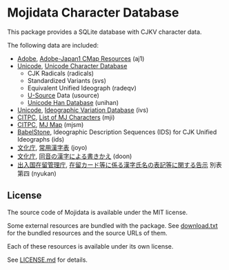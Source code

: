 # Mojidata Character Database

This package provides a SQLite database with CJKV character data.

The following data are included:

- [Adobe], [Adobe-Japan1 CMap Resources](https://github.com/adobe-type-tools/cmap-resources) (aj1)
- [Unicode], [Unicode Character Database](https://www.unicode.org/reports/tr44/)
    - CJK Radicals (radicals)
    - Standardized Variants (svs)
    - Equivalent Unified Ideograph (radeqv)
    - [U-Source](https://www.unicode.org/reports/tr45/) Data (usource)
    - [Unicode Han Database](https://www.unicode.org/reports/tr38/) (unihan)
- [Unicode], [Ideographic Variation Database](https://unicode.org/ivd/) (ivs)
- [CITPC], [List of MJ Characters](https://moji.or.jp/mojikiban/mjlist/) (mji)
- [CITPC], [MJ Map](https://moji.or.jp/mojikiban/map/) (mjsm)
- [BabelStone], Ideographic Description Sequences (IDS) for CJK Unified Ideographs (ids)
- [文化庁], [常用漢字表](https://www.bunka.go.jp/kokugo_nihongo/sisaku/joho/joho/kijun/naikaku/kanji/) (joyo)
- [文化庁], [同音の漢字による書きかえ](https://www.bunka.go.jp/kokugo_nihongo/sisaku/joho/joho/kakuki/03/bukai03/03.html) (doon)
- [出入国在留管理庁], [在留カード等に係る漢字氏名の表記等に関する告示](https://www.moj.go.jp/isa/content/930002422.pdf) 別表第四 (nyukan)

[Adobe]: https://www.adobe.com/
[Unicode]: https://home.unicode.org/
[CITPC]: https://moji.or.jp/mojikiban/
[BabelStone]: https://www.babelstone.co.uk/Fonts/Han.html
[文化庁]: https://www.bunka.go.jp/
[出入国在留管理庁]: https://www.moj.go.jp/isa/

## License

The source code of Mojidata is available under the MIT license.

Some external resources are bundled with the package. See [download.txt](download.txt)
for the bundled resources and the source URLs of them.

Each of these resources is available under its own license.

See [LICENSE.md](LICENSE.md) for details.
